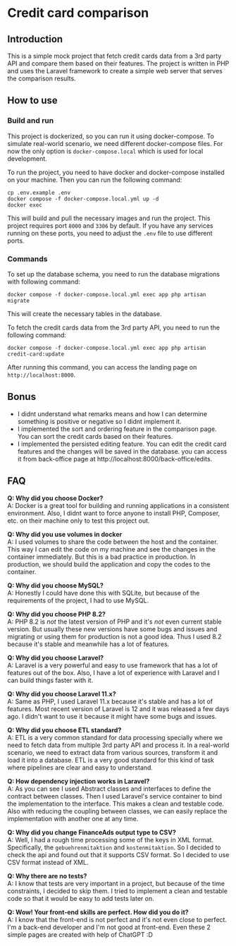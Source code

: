# Credit card comparison
## Introduction
This is a simple mock project that fetch credit cards data from a 3rd party API and compare them based on their features. 
The project is written in PHP and uses the Laravel framework to create a simple web server that serves the comparison results. 

## How to use
### Build and run
This project is dockerized, so you can run it using docker-compose. To simulate real-world scenario, we need different 
docker-compose files. For now the only option is `docker-compose.local` which is used for local development.

To run the project, you need to have docker and docker-compose installed on your machine. Then you can run the following command:
```shell
cp .env.example .env
docker compose -f docker-compose.local.yml up -d
docker exec
```
This will build and pull the necessary images and run the project. This project requires port `8000` and `3306` by default.
If you have any services running on these ports, you need to adjust the `.env` file to use different ports.
### Commands
To set up the database schema, you need to run the database migrations with following command:
```shell
docker compose -f docker-compose.local.yml exec app php artisan migrate
```
This will create the necessary tables in the database.

To fetch the credit cards data from the 3rd party API, you need to run the following command:
```shell
docker compose -f docker-compose.local.yml exec app php artisan credit-card:update
```
After running this command, you can access the landing page on `http://localhost:8000`.

## Bonus
- I didnt understand what remarks means and how I can determine something is positive or negative so I didnt implement it.
- I implemented the sort and ordering feature in the comparison page. You can sort the credit cards based on their features.
- I implemented the persisted editing feature. You can edit the credit card features and the changes will be saved in the database.
you can access it from back-office page at http://localhost:8000/back-office/edits.

## FAQ
**Q: Why did you choose Docker?**<br>
A: Docker is a great tool for building and running applications in a consistent environment. 
Also, I didnt want to force anyone to install PHP, Composer, etc. on their machine only to test this project out.

**Q: Why did you use volumes in docker**<br>
A: I used volumes to share the code between the host and the container. This way I can edit the code on my machine and 
see the changes in the container immediately. But this is a bad practice in production. In production, we should build the
application and copy the codes to the container.

**Q: Why did you choose MySQL?**<br>
A: Honestly I could have done this with SQLite, but because of the requirements of the project, I had to use MySQL.

**Q: Why did you choose PHP 8.2?**<br>
A: PHP 8.2 is _not_ the latest version of PHP and it's _not_ even current stable version. But usually these
new versions have some bugs and issues and migrating or using them for production is not a good idea. 
Thus I used 8.2 because it's stable and meanwhile has a lot of features.

**Q: Why did you choose Laravel?**<br>
A: Laravel is a very powerful and easy to use framework that has a lot of features out of the box.
Also, I have a lot of experience with Laravel and I can build things faster with it.

**Q: Why did you choose Laravel 11.x?**<br>
A: Same as PHP, I used Laravel 11.x because it's stable and has a lot of features. Most recent version of Laravel is 12 
and it was released a few days ago. I didn't want to use it because it might have some bugs and issues.

**Q: Why did you choose ETL standard?**<br>
A: ETL is a very common standard for data processing specially where we need to fetch data from multiple 3rd party API and process it.
In a real-world scenario, we need to extract data from various sources, transform it and load it into a database.
ETL is a very good standard for this kind of task where pipelines are clear and easy to understand.

**Q: How dependency injection works in Laravel?**<br>
A: As you can see I used Abstract classes and interfaces to define the contract between classes. 
Then I used Laravel's service container to bind the implementation to the interface. This makes a clean and testable code.
Also with reducing the coupling between classes, we can easily replace the implementation with another one at any time.

**Q: Why did you change FinanceAds output type to CSV?**<br>
A: Well, I had a rough time processing some of the keys in XML format. Specifically, the `gebuehrenmitaktion` and `kostenmitaktion`.
So I decided to check the api and found out that it supports CSV format. So I decided to use CSV format instead of XML.

**Q: Why there are no tests?**<br>
A: I know that tests are very important in a project, but because of the time constraints, I decided to skip them. 
I tried to implement a clean and testable code so that it would be easy to add tests later on.

**Q: Wow! Your front-end skills are perfect. How did you do it?**<br>
A: I know that the front-end is not perfect and it's not even close to perfect. 
I'm a back-end developer and I'm not good at front-end. Even these 2 simple pages are created with help of ChatGPT :D
